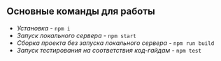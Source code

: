 ## Основные команды для работы

*  *Установка* -  `npm i`
* *Запуск локального сервера* - `npm start`
* *Сборка проекта без запуска локального сервера* -  `npm run build`
* *Запуск тестирования на соответствия код-гайдам* - `npm test`
